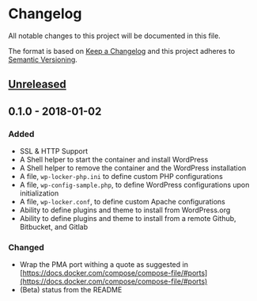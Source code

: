 # Changelog
All notable changes to this project will be documented in this file.

The format is based on [Keep a Changelog](http://keepachangelog.com/en/1.0.0/)
and this project adheres to [Semantic Versioning](http://semver.org/spec/v2.0.0.html).

## [Unreleased]

## 0.1.0 - 2018-01-02
### Added
- SSL & HTTP Support
- A Shell helper to start the container and install WordPress
- A Shell helper to remove the container and the WordPress installation
- A file, `wp-locker-php.ini` to define custom PHP configurations
- A file, `wp-config-sample.php`, to define WordPress configurations upon initialization
- A file, `wp-locker.conf`, to define custom Apache configurations
- Ability to define plugins and theme to install from WordPress.org
- Ability to define plugins and theme to install from a remote Github, Bitbucket, and Gitlab

### Changed
- Wrap the PMA port withing a quote as suggested in [https://docs.docker.com/compose/compose-file/#ports](https://docs.docker.com/compose/compose-file/#ports)
- (Beta) status from the README

[Unreleased]: https://github.com/tfirdaus/wp-locker/compare/v0.1.0...HEAD
